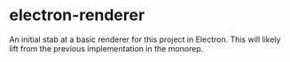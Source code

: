 # electron-renderer

An initial stab at a basic renderer for this project in Electron. This will likely lift from the previous implementation in the monorep.

